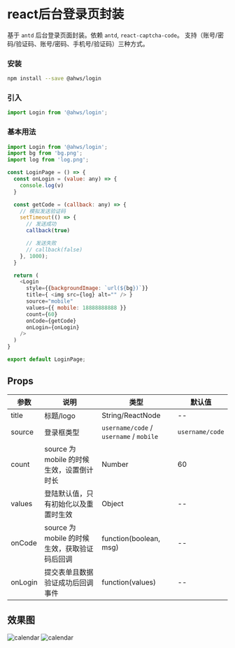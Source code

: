 react后台登录页封装
===
基于 `antd` 后台登录页面封装。依赖 `antd`, `react-captcha-code`。
支持（账号/密码/验证码、账号/密码、手机号/验证码）三种方式。

### 安装

```bash
npm install --save @ahws/login
```

### 引入

```jsx
import Login from '@ahws/login';
```

### 基本用法

<!--DemoStart,bgWhite,codePen,codeSandbox--> 
```js
import Login from '@ahws/login';
import bg from 'bg.png';
import log from 'log.png';

const LoginPage = () => {
  const onLogin = (value: any) => {
    console.log(v)
  }

  const getCode = (callback: any) => {
    // 模拟发送验证码
    setTimeout(() => {
      // 发送成功
      callback(true)

      // 发送失败
      // callback(false)
    }, 1000);
  }

  return (
    <Login
      style={{backgroundImage: `url(${bg})`}}
      title={ <img src={log} alt="" /> }
      source="mobile"
      values={{ mobile: 18888888888 }}
      count={60}
      onCode={getCode}
      onLogin={onLogin}
    />
  )
}

export default LoginPage;
```
<!--End-->

## Props

| 参数 | 说明 | 类型 | 默认值 |
| -------- | -------- | -------- | -------- |
| title | 标题/logo | String/ReactNode | -- |
| source | 登录框类型 | `username/code` / `username` / `mobile` | `username/code` |
| count | source 为 mobile 的时候生效，设置倒计时长 | Number | 60 |
| values | 登陆默认值，只有初始化以及重置时生效 | Object | -- |
| onCode | source 为 mobile 的时候生效，获取验证码后回调 | function(boolean, msg) | -- |
| onLogin | 提交表单且数据验证成功后回调事件 | function(values) | -- |


## 效果图
![calendar](https://github.com/ybuiw/ahws/blob/master/packages/lgoin/1.png)
![calendar](https://github.com/ybuiw/ahws/blob/master/packages/lgoin/2.png)